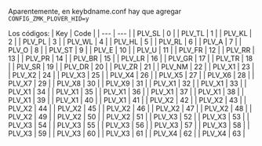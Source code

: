 Aparentemente, en keybdname.conf hay que agregar `CONFIG_ZMK_PLOVER_HID=y`

Los códigos:
 | Key | Code | 
 | --- | --- |
 | PLV_SL | 0 | 
 | PLV_TL | 1 | 
 | PLV_KL | 2 | 
 | PLV_PL | 3 | 
 | PLV_WL | 4 | 
 | PLV_HL | 5 | 
 | PLV_RL | 6 | 
 | PLV_A | 7 | 
 | PLV_O | 8 | 
 | PLV_ST | 9 | 
 | PLV_E | 10 | 
 | PLV_U | 11 | 
 | PLV_FR | 12 | 
 | PLV_RR | 13 | 
 | PLV_PR | 14 | 
 | PLV_BR | 15 | 
 | PLV_LR | 16 | 
 | PLV_GR | 17 | 
 | PLV_TR | 18 | 
 | PLV_SR | 19 | 
 | PLV_DR | 20 | 
 | PLV_ZR | 21 | 
 | PLV_NM | 22 | 
 | PLV_X1 | 23 | 
 | PLV_X2 | 24 | 
 | PLV_X3 | 25 | 
 | PLV_X4 | 26 | 
 | PLV_X5 | 27 | 
 | PLV_X6 | 28 | 
 | PLV_X7 | 29 | 
 | PLV_X8 | 30 | 
 | PLV_X9 | 31 | 
 | PLV_X1 | 32 | 
 | PLV_X1 | 33 | 
 | PLV_X1 | 34 | 
 | PLV_X1 | 35 | 
 | PLV_X1 | 36 | 
 | PLV_X1 | 37 | 
 | PLV_X1 | 38 | 
 | PLV_X1 | 39 | 
 | PLV_X1 | 40 | 
 | PLV_X1 | 41 | 
 | PLV_X2 | 42 | 
 | PLV_X2 | 43 | 
 | PLV_X2 | 44 | 
 | PLV_X2 | 45 | 
 | PLV_X2 | 46 | 
 | PLV_X2 | 47 | 
 | PLV_X2 | 48 | 
 | PLV_X2 | 49 | 
 | PLV_X2 | 50 | 
 | PLV_X2 | 51 | 
 | PLV_X3 | 52 | 
 | PLV_X3 | 53 | 
 | PLV_X3 | 54 | 
 | PLV_X3 | 55 | 
 | PLV_X3 | 56 | 
 | PLV_X3 | 57 | 
 | PLV_X3 | 58 | 
 | PLV_X3 | 59 | 
 | PLV_X3 | 60 | 
 | PLV_X3 | 61 | 
 | PLV_X4 | 62 | 
 | PLV_X4 | 63 | 

